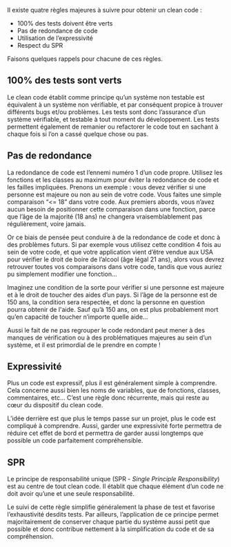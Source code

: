 Il existe quatre règles majeures à suivre pour obtenir un clean code : 

- 100% des tests doivent être verts
- Pas de redondance de code
- Utilisation de l’expressivité
- Respect du SPR

Faisons quelques rappels pour chacune de ces règles.

## 100% des tests sont verts

Le clean code établit comme principe qu’un système non testable est équivalent à un système non vérifiable, et par conséquent propice à trouver différents bugs et/ou problèmes. Les tests sont donc l’assurance d’un système vérifiable, et testable à tout moment du développement. Les tests permettent également de remanier ou refactorer le code tout en sachant à chaque fois si l’on a cassé quelque chose ou pas.

## Pas de redondance

La redondance de code est l’ennemi numéro 1 d’un code propre. Utilisez les fonctions et les classes au maximum pour éviter la redondance de code et les failles impliquées. Prenons un exemple : vous devez vérifier si une personne est majeure ou non au sein de votre code. Vous faites une simple comparaison “<= 18” dans votre code. Aux premiers abords, vous n’avez aucun besoin de positionner cette comparaison dans une fonction, parce que l’âge de la majorité (18 ans) ne changera vraisemblablement pas régulièrement, voire jamais. 

Or ce biais de pensée peut conduire à de la redondance de code et donc à des problèmes futurs. Si par exemple vous utilisez cette condition 4 fois au sein de votre code, et que votre application vient d’être vendue aux USA pour vérifier le droit de boire de l’alcool (âge légal 21 ans), alors vous devrez retrouver toutes vos comparaisons dans votre code, tandis que vous auriez pu simplement modifier une fonction…

Imaginez une condition de la sorte pour vérifier si une personne est majeure et à le droit de toucher des aides d’un pays. Si l’âge de la personne est de 150 ans, la condition sera respectée, et donc la personne en question pourra obtenir de l'aide. Sauf qu’à 150 ans, on est plus probablement mort qu’en capacité de toucher n’importe quelle aide… 

Aussi le fait de ne pas regrouper le code redondant peut mener à des manques de vérification ou à des problématiques majeures au sein d’un système, et il est primordial de le prendre en compte !

## Expressivité

Plus un code est expressif, plus il est généralement simple à comprendre. Cela concerne aussi bien les noms de variables, que de fonctions, classes, commentaires, etc… C’est une règle donc récurrente, mais qui reste au cœur du dispositif du clean code.

L’idée derrière est que plus le temps passe sur un projet, plus le code est compliqué à comprendre. Aussi, garder une expressivité forte permettra de réduire cet effet de bord et permettra de garder aussi longtemps que possible un code parfaitement compréhensible.

## SPR

Le principe de responsabilité unique (SPR - _Single Principle Responsibility_) est au centre de tout clean code. Il établit que chaque élément d’un code ne doit avoir qu’une et une seule responsabilité.

Le suivi de cette règle simplifie généralement la phase de test et favorise l’exhaustivité desdits tests. Par ailleurs, l’application de ce principe permet majoritairement de conserver chaque partie du système aussi petit que possible et donc contribue nettement à la simplification du code et de sa compréhension.